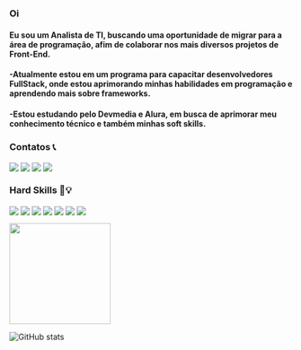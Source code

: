 
<h3>Oi</h3>
<h4>Eu sou um Analista de TI, buscando uma oportunidade de migrar para a área de programação, afim de colaborar nos mais diversos projetos de Front-End.</h4>
<h4>-Atualmente estou em um programa para capacitar desenvolvedores FullStack, onde estou aprimorando minhas habilidades em programação e aprendendo mais sobre frameworks. </h4>
<h4>-Estou estudando pelo Devmedia e Alura, em busca de aprimorar meu conhecimento técnico e também minhas soft skills. </h4>

<h3>Contatos 📞</h3>

<a href="https://github.com/luizguilhermeh"> </a>

<a href="https://www.linkedin.com/in/luizguilhermecosta/" rel="nofollow"> 
<img align="center" src="https://img.shields.io/badge/LinkedIn-0077B5?style=for-the-badge&logo=linkedin&logoColor=white"/></a>

<a href="mailto:luizguilhermehgo@gmail.com">
<img align="center" src="https://img.shields.io/badge/Gmail-D14836?style=for-the-badge&logo=gmail&logoColor=white"/></a> 

<a href="https://pt.stackoverflow.com/users/199423/luizguilhermeh"> 
<img align="center" src="https://img.shields.io/badge/Stack_Overflow-FE7A16?style=for-the-badge&logo=stack-overflow&logoColor=white"/></a> 

<a href="https://telegram.me/luizguilhermeh">
<img align="center" src="https://img.shields.io/badge/Telegram-2CA5E0?style=for-the-badge&logo=telegram&logoColor=white"/></a>


<h3>Hard Skills 🧠​💡​</h3>

<p>
<img align="center" src="https://img.shields.io/badge/Angular-DD0031?style=for-the-badge&logo=angular&logoColor=white " />
<img align="center" src="https://img.shields.io/badge/Bootstrap-563D7C?style=for-the-badge&logo=bootstrap&logoColor=white" />
<img align="center" src="https://img.shields.io/badge/React-20232A?style=for-the-badge&logo=react&logoColor=61DAFB " />
<img align="center" src="https://img.shields.io/badge/HTML5-E34F26?style=for-the-badge&logo=html5&logoColor=white " />
<img align="center" src="https://img.shields.io/badge/CSS3-1572B6?style=for-the-badge&logo=css3&logoColor=white " />
<img align="center" src="https://img.shields.io/badge/TypeScript-007ACC?style=for-the-badge&logo=typescript&logoColor=white " />
<img align="center" src="https://img.shields.io/badge/Visual_Studio_Code-0078D4?style=for-the-badge&logo=visual%20studio%20code&logoColor=white " />
</p>

<a href="https://github.com/luizguilhermeh">
<img height="180em" src="https://github-readme-stats.vercel.app/api/top-langs/?username=luizguilhermeh&layout=compact&langs_count=7"style="max-width: 100%;"></a>

![GitHub stats](https://github-readme-stats.vercel.app/api?username=luizguilhermeh&show_icons=true&theme=radical)
